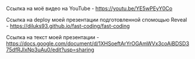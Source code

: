 Cсылка на моё видео на YouTube - https://youtu.be/YE5wPEyY0Co

Cсылка на deploy моей презентации подготовленной спомощью Reveal - https://diluks93.github.io/fast-coding/fast-coding

Cсылка на текст моей презентации -  https://docs.google.com/document/d/1XHSoeftArYrOGAmWVx3coAiBDSD375dfRJlxNp3uAu0/edit?usp=sharing